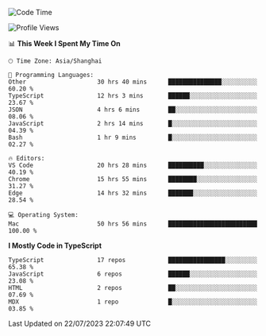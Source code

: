 <!--START_SECTION:waka-->
![Code Time](http://img.shields.io/badge/Code%20Time-4%2C866%20hrs%201%20min-blue)

![Profile Views](http://img.shields.io/badge/Profile%20Views-0-blue)

📊 **This Week I Spent My Time On** 

```text
🕑︎ Time Zone: Asia/Shanghai

💬 Programming Languages: 
Other                    30 hrs 40 mins      ███████████████░░░░░░░░░░   60.20 % 
TypeScript               12 hrs 3 mins       ██████░░░░░░░░░░░░░░░░░░░   23.67 % 
JSON                     4 hrs 6 mins        ██░░░░░░░░░░░░░░░░░░░░░░░   08.06 % 
JavaScript               2 hrs 14 mins       █░░░░░░░░░░░░░░░░░░░░░░░░   04.39 % 
Bash                     1 hr 9 mins         █░░░░░░░░░░░░░░░░░░░░░░░░   02.27 % 

🔥 Editors: 
VS Code                  20 hrs 28 mins      ██████████░░░░░░░░░░░░░░░   40.19 % 
Chrome                   15 hrs 55 mins      ████████░░░░░░░░░░░░░░░░░   31.27 % 
Edge                     14 hrs 32 mins      ███████░░░░░░░░░░░░░░░░░░   28.54 % 

💻 Operating System: 
Mac                      50 hrs 56 mins      █████████████████████████   100.00 % 
```

**I Mostly Code in TypeScript** 

```text
TypeScript               17 repos            ████████████████░░░░░░░░░   65.38 % 
JavaScript               6 repos             ██████░░░░░░░░░░░░░░░░░░░   23.08 % 
HTML                     2 repos             ██░░░░░░░░░░░░░░░░░░░░░░░   07.69 % 
MDX                      1 repo              █░░░░░░░░░░░░░░░░░░░░░░░░   03.85 % 
```




 Last Updated on 22/07/2023 22:07:49 UTC
<!--END_SECTION:waka-->
